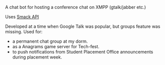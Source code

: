A chat bot for hosting a conference chat on XMPP (gtalk/jabber etc.)

Uses [Smack API](https://www.igniterealtime.org/projects/smack/)

Developed at a time when Google Talk was popular, but groups feature was missing. Used for:
 - a permanent chat group at my dorm. 
 - as a Anagrams game server for Tech-fest.
 - to push notifications from Student Placement Office announcements during placement week.
